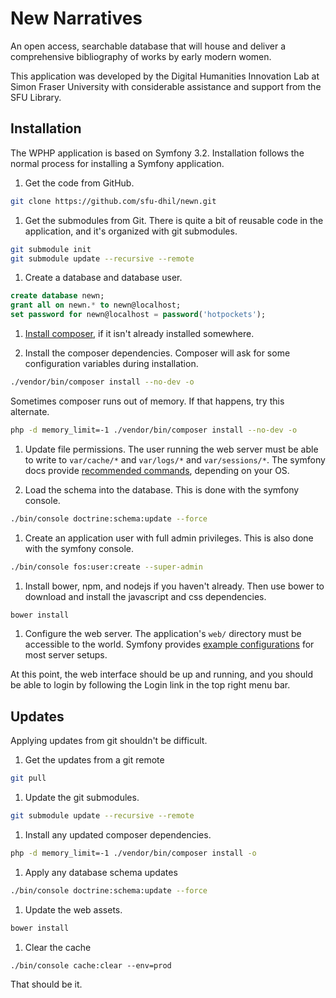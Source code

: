 New Narratives
==============

An open access, searchable database that will house and deliver a
comprehensive bibliography of works by early modern women.

This application was developed by the Digital Humanities Innovation Lab at 
Simon Fraser University with considerable assistance and support from the SFU
Library.

Installation
----

The WPHP application is based on Symfony 3.2. Installation follows the normal
process for installing a Symfony application.

1. Get the code from GitHub. 
  
  ```bash
  git clone https://github.com/sfu-dhil/newn.git
  ```

1. Get the submodules from Git. There is quite a bit of reusable code in the
application, and it's organized with git submodules.

  ```bash
  git submodule init
  git submodule update --recursive --remote
  ```

1. Create a database and database user.
  
  ```sql
  create database newn;
  grant all on newn.* to newn@localhost;
  set password for newn@localhost = password('hotpockets');
  ```

1. [Install composer](https://getcomposer.org/download/), if it isn't already 
   installed somewhere.
  
1. Install the composer dependencies. Composer will ask for some 
   configuration variables during installation.
  
  ```bash
  ./vendor/bin/composer install --no-dev -o
  ```
  
  Sometimes composer runs out of memory. If that happens, try this alternate.
  
  ```bash
  php -d memory_limit=-1 ./vendor/bin/composer install --no-dev -o
  ```

1. Update file permissions. The user running the web server must 
  be able to write to `var/cache/*` and `var/logs/*` and `var/sessions/*`. The 
  symfony docs provide [recommended commands](http://symfony.com/doc/current/setup/file_permissions.html),
  depending on your OS.
  
1. Load the schema into the database. This is done with the 
  symfony console.
  
  ```bash
  ./bin/console doctrine:schema:update --force
  ```
  
1. Create an application user with full admin privileges. This is also done 
  with the symfony console.
  
  ```bash
  ./bin/console fos:user:create --super-admin  
  ```
  
1. Install bower, npm, and nodejs if you haven't already. Then use bower to 
  download and install the javascript and css dependencies.
  
  ```bash
  bower install
  ```

1. Configure the web server. The application's `web/` directory must
  be accessible to the world. Symfony 
  provides [example configurations](http://symfony.com/doc/current/setup/web_server_configuration.html)
  for most server setups.
  
At this point, the web interface should be up and running, and you should
be able to login by following the Login link in the top right menu bar.

Updates
----

Applying updates from git shouldn't be difficult.

1. Get the updates from a git remote

  ```bash
  git pull
  ```

1. Update the git submodules.

  ```bash
  git submodule update --recursive --remote
  ```

1. Install any updated composer dependencies.

  ```bash
  php -d memory_limit=-1 ./vendor/bin/composer install -o
  ```

1. Apply any database schema updates

  ```bash
  ./bin/console doctrine:schema:update --force
  ```
  
1. Update the web assets.
  
  ```bash
  bower install
  ```

1. Clear the cache 

  ```
  ./bin/console cache:clear --env=prod
  ```

That should be it.

